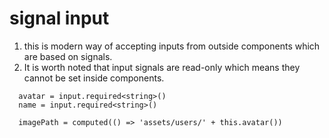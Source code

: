 # signal input
1. this is modern way of accepting inputs from outside components which are based on signals.
2. It is worth noted that input signals are read-only which means they cannot be set inside components.

```TS
  avatar = input.required<string>()
  name = input.required<string>()

  imagePath = computed(() => 'assets/users/' + this.avatar())
  
```

